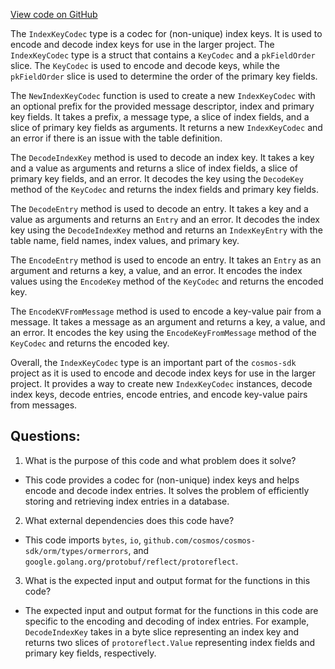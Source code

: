 [View code on GitHub](https://github.com/cosmos/cosmos-sdk.git/orm/encoding/ormkv/index_key.go)

The `IndexKeyCodec` type is a codec for (non-unique) index keys. It is used to encode and decode index keys for use in the larger project. The `IndexKeyCodec` type is a struct that contains a `KeyCodec` and a `pkFieldOrder` slice. The `KeyCodec` is used to encode and decode keys, while the `pkFieldOrder` slice is used to determine the order of the primary key fields.

The `NewIndexKeyCodec` function is used to create a new `IndexKeyCodec` with an optional prefix for the provided message descriptor, index and primary key fields. It takes a prefix, a message type, a slice of index fields, and a slice of primary key fields as arguments. It returns a new `IndexKeyCodec` and an error if there is an issue with the table definition.

The `DecodeIndexKey` method is used to decode an index key. It takes a key and a value as arguments and returns a slice of index fields, a slice of primary key fields, and an error. It decodes the key using the `DecodeKey` method of the `KeyCodec` and returns the index fields and primary key fields.

The `DecodeEntry` method is used to decode an entry. It takes a key and a value as arguments and returns an `Entry` and an error. It decodes the index key using the `DecodeIndexKey` method and returns an `IndexKeyEntry` with the table name, field names, index values, and primary key.

The `EncodeEntry` method is used to encode an entry. It takes an `Entry` as an argument and returns a key, a value, and an error. It encodes the index values using the `EncodeKey` method of the `KeyCodec` and returns the encoded key.

The `EncodeKVFromMessage` method is used to encode a key-value pair from a message. It takes a message as an argument and returns a key, a value, and an error. It encodes the key using the `EncodeKeyFromMessage` method of the `KeyCodec` and returns the encoded key.

Overall, the `IndexKeyCodec` type is an important part of the `cosmos-sdk` project as it is used to encode and decode index keys for use in the larger project. It provides a way to create new `IndexKeyCodec` instances, decode index keys, decode entries, encode entries, and encode key-value pairs from messages.
## Questions: 
 1. What is the purpose of this code and what problem does it solve?
- This code provides a codec for (non-unique) index keys and helps encode and decode index entries. It solves the problem of efficiently storing and retrieving index entries in a database.

2. What external dependencies does this code have?
- This code imports `bytes`, `io`, `github.com/cosmos/cosmos-sdk/orm/types/ormerrors`, and `google.golang.org/protobuf/reflect/protoreflect`.

3. What is the expected input and output format for the functions in this code?
- The expected input and output format for the functions in this code are specific to the encoding and decoding of index entries. For example, `DecodeIndexKey` takes in a byte slice representing an index key and returns two slices of `protoreflect.Value` representing index fields and primary key fields, respectively.